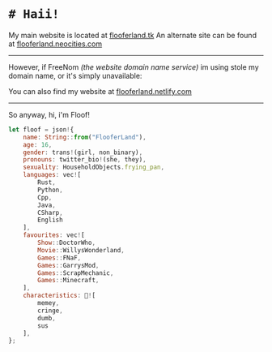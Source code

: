 # `# Haii!`
My main website is located at [flooferland.tk](https://flooferland.tk/)
An alternate site can be found at [flooferland.neocities.com](flooferland.neocities.com/)

---

However, if FreeNom _(the website domain name service)_ im using stole my domain name, or it's simply unavailable:

You can also find my website at [flooferland.netlify.com](https://flooferland.netlify.com/)

---
So anyway, hi, i'm Floof!
```js
let floof = json!{
    name: String::from("FlooferLand"),
    age: 16,
    gender: trans!(girl, non_binary),
    pronouns: twitter_bio!(she, they),
    sexuality: HouseholdObjects.frying_pan,
    languages: vec![
        Rust,
        Python,
        Cpp,
        Java,
        CSharp,
        English
    ],
    favourites: vec![
        Show::DoctorWho,
        Movie::WillysWonderland,
        Games::FNaF,
        Games::GarrysMod,
        Games::ScrapMechanic,
        Games::Minecraft,
    ],
    characteristics: 🗿![
        memey,
        cringe,
        dumb,
        sus
    ],
};
```

